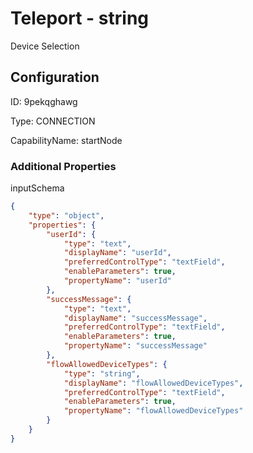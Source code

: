 # Teleport - string 
Device Selection
## Configuration
ID:  9pekqghawg

Type: CONNECTION 

CapabilityName: startNode






### Additional Properties
inputSchema
```json 
{
	"type": "object",
	"properties": {
		"userId": {
			"type": "text",
			"displayName": "userId",
			"preferredControlType": "textField",
			"enableParameters": true,
			"propertyName": "userId"
		},
		"successMessage": {
			"type": "text",
			"displayName": "successMessage",
			"preferredControlType": "textField",
			"enableParameters": true,
			"propertyName": "successMessage"
		},
		"flowAllowedDeviceTypes": {
			"type": "string",
			"displayName": "flowAllowedDeviceTypes",
			"preferredControlType": "textField",
			"enableParameters": true,
			"propertyName": "flowAllowedDeviceTypes"
		}
	}
}
```




